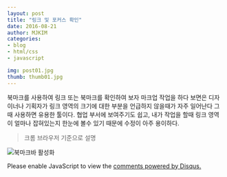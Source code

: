 ```yaml
---
layout: post
title: "링크 및 포커스 확인"
date: 2016-08-21
author: MJKIM
categories:
- blog
- html/css
- javascript

img: post01.jpg
thumb: thumb01.jpg
---
```


북마크를 사용하여 링크 또는 북마크를 확인하여 보자
마크업 작업을 하다 보면은 디자이너나 기획자가 링크 영역의 크기에 대한 부분을 언급하지 않을때가 자주 일어난다
그때 사용하면 유용한 툴이다. 협업 부서에 보여주기도 쉽고, 내가 작업을 할때 링크 영역이 얼마나 잡혀있는지
한눈에 볼수 있기 때문에 수정이 아주 용이하다.

>크롬 브라우저 기준으로 설명

![북마크바 활성화](kimmyungjoong.github.io/assets/img/blog/link01.png)


[hampden]: https://github.com/jekyll/jekyll

<div id="disqus_thread"></div>
<script>

/**
 *  RECOMMENDED CONFIGURATION VARIABLES: EDIT AND UNCOMMENT THE SECTION BELOW TO INSERT DYNAMIC VALUES FROM YOUR PLATFORM OR CMS.
 *  LEARN WHY DEFINING THESE VARIABLES IS IMPORTANT: https://disqus.com/admin/universalcode/#configuration-variables */
/*
var disqus_config = function () {
    this.page.url = PAGE_URL;  // Replace PAGE_URL with your page's canonical URL variable
    this.page.identifier = PAGE_IDENTIFIER; // Replace PAGE_IDENTIFIER with your page's unique identifier variable
};
*/
(function() { // DON'T EDIT BELOW THIS LINE
    var d = document, s = d.createElement('script');
    s.src = '//http-kimmyungjoong-github-io.disqus.com/embed.js';
    s.setAttribute('data-timestamp', +new Date());
    (d.head || d.body).appendChild(s);
})();
</script>
<noscript>Please enable JavaScript to view the <a href="https://disqus.com/?ref_noscript">comments powered by Disqus.</a></noscript>
